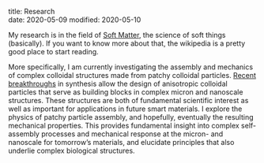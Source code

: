 title: Research   
date: 2020-05-09
modified: 2020-05-10

My research is in the field of [Soft Matter](https://en.wikipedia.org/wiki/Soft_matter),
the science of soft things (basically). If you want to know more about that, the wikipedia 
is a pretty good place to start reading.

More specifically, I am currently investigating the assembly and mechanics of complex
colloidal structures made from patchy colloidal particles. [Recent breakthroughs](https://www.nature.com/articles/nature23901) in synthesis
allow the design of anisotropic colloidal particles that serve as building blocks in complex
micron and nanoscale structures. These structures are both of fundamental scientific interest
as well as important for applications in future smart materials. I explore the
physics of patchy particle  assembly, and hopefully, eventually the resulting mechanical properties. 
This provides fundamental insight into complex self-assembly processes and mechanical response at the
micron- and nanoscale for tomorrow’s materials, and elucidate principles that also underlie
complex biological structures.